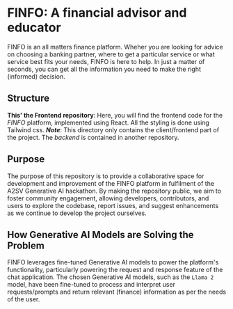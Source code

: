 # FINFO: A financial advisor and educator

FINFO is an all matters finance platform. Wheher you are looking for advice on choosing a banking partner, where to get a particular service or what service best fits your needs, FINFO is here to help. In just a matter of seconds, you can get all the information you need to make the right (informed) decision.

## Structure

**This' the Frontend repository**: Here, you will find the frontend code for the *FINFO* platform, implemented using React. All the styling is done using Tailwind css.
_**Note**_: This directory only contains the client/frontend part of the project. The *backend* is contained in another repository.

## Purpose

The purpose of this repository is to provide a collaborative space for development and improvement of the FINFO platform in fulfilment of the A2SV Generative AI hackathon. By making the repository public, we aim to foster community engagement, allowing developers, contributors, and users to explore the codebase, report issues, and suggest enhancements as we continue to develop the project ourselves.

## How Generative AI Models are Solving the Problem

FINFO leverages fine-tuned Generative AI models to power the platform's functionality, particularly powering the request and response feature of the chat application. The chosen Generative AI models, such as the `Llama 2` model, have been fine-tuned to process and interpret user requests/prompts and return relevant (finance) information as per the needs of the user.